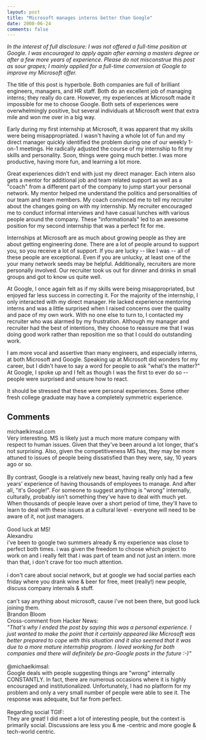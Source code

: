 ```yaml
---
layout: post
title: "Microsoft manages interns better than Google"
date: 2008-06-24
comments: false
---
```


<div class='blogger'>
  <div class='post'>
    <p><em>In the interest of full disclosure: I was not offered a full-time position at Google. I was encouraged to apply again after earning a masters degree or after a few more years of experience. Please do not misconstrue this post as sour grapes; I mainly applied for a full-time conversion at Google to improve my Microsoft offer.</em></p><p><em><span style="font-style: normal;">The title of this post is hyperbole. Both companies are full of brilliant engineers, managers, and HR staff. Both do an excellent job of managing interns; they really do care. However, my experiences at Microsoft made it impossible for me to choose Google. Both sets of experiences were overwhelmingly positive, but several individuals at Microsoft went that extra mile and won me over in a big way.</span></em></p><p><em><span style="font-style: normal;">Early during my first internship at Microsoft, it was apparent that my skills were being misappropriated. I wasn't having a whole lot of fun and my direct manager quickly identified the problem during one of our weekly 1-on-1 meetings. He radically adjusted the course of my internship to fit my skills and personality. Soon, things were going much better. I was more productive, having more fun, and learning a lot more.</span></em></p><p><em><span style="font-style: normal;">Great experiences didn't end with just my direct manager. Each intern also gets a mentor for additional job and team related support as well as a "coach" from a different part of the company to jump start your personal network. My mentor helped me understand the politics and personalities of our team and team members. My coach convinced me to tell my recruiter about the changes going on with my internship. My recruiter encouraged me to conduct informal interviews and have casual lunches with various people around the company. These "informationals" led to an awesome position for my second internship that was a perfect fit for me.</span></em></p><p><em><span style="font-style: normal;">Internships at Microsoft are as much about growing people as they are about getting engineering done. There are a lot of people around to support you, so you receive a lot of support. If you are lucky -- like I was -- all of these people are exceptional. Even if you are unlucky, at least one of the your many network seeds may be helpful. Additionally, recruiters are more personally involved. Our recruiter took us out for dinner and drinks in small groups and got to know us quite well.</span></em></p><p><em><span style="font-style: normal;">At Google, I once again felt as if my skills were being misappropriated, but enjoyed far less success in correcting it. For the majority of the internship, I only interacted with my direct manager. He lacked experience mentoring interns and was a little surprised when I raised concerns over the quality and pace of my own work. With no one else to turn to, I contacted my recruiter who was alarmed by my frustration. Although my manager and recruiter had the best of intentions, they choose to reassure me that I was doing good work rather than reposition me so that I could do outstanding work.</span></em></p><p><em><span style="font-style: normal;">I am more vocal and assertive than many engineers, and especially interns, at both Microsoft and Google. Speaking up at Microsoft did wonders for my career, but I didn't have to say a word for people to ask "what's the matter?" At Google, I spoke up and I felt as though I was the first to ever do so -- people were surprised and unsure how to react.</span></em></p><p><em><span style="font-style: normal;">It should be stressed that these were personal experiences. Some other fresh college graduate may have a completely symmetric experience.</span></em></p>  </div>
  <h2>Comments</h2>
  <div class='comments'>
    <div class='comment'>
      <div class='author'>michaelkimsal.com</div>    <div class='content'>
    Very interesting.  MS is likely just a much more mature company with respect to human issues.  Given that they've been around a lot longer, that's not surprising.  Also, given the competitiveness MS has, they may be more attuned to issues of people being dissatisfied than they were, say, 10 years ago or so.<BR/><BR/>By contrast, Google is a relatively new beast, having really only had a few years' experience of having thousands of employees to manage.  And after all, "it's Google!".  For someone to suggest anything is "wrong" internally, culturally, probably isn't something they've have to deal with much yet.  When thousands of people leave over a short period of time, they'll have to learn to deal with these issues at a cultural level - everyone will need to be aware of it, not just managers.<BR/><BR/>Good luck at MS!      </div>
    </div>
    <div class='comment'>
      <div class='author'>Alexandru</div>    <div class='content'>
    i've been to google two summers already & my experience was close to perfect both times. i was given the freedom to choose which project to work on and i really felt that i was part of team and not just an intern. more than that, i don't crave for too much attention.<BR/><BR/>i don't care about social network, but at google we had social parties each friday where you drank wine & beer for free, meet (really!) new people, discuss company internals & stuff. <BR/><BR/>can't say anything about microsoft, cause i've not been there, but good luck joining them.      </div>
    </div>
    <div class='comment'>
      <div class='author'>Brandon Bloom</div>    <div class='content'>
    Cross-comment from Hacker News:<BR/><I>"That's why I ended the post by saying this was a personal experience. I just wanted to make the point that it certainly appeared like Microsoft was better prepared to cope with this situation and it also seemed that it was due to a more mature internship program. I loved working for both companies and there will definitely be pro-Google posts in the future :-)"</I><BR/><BR/>@michaelkimsal:<BR/>Google deals with people suggesting things are "wrong" internally CONSTANTLY. In fact, there are numerous occasions where it is highly encouraged and institutionalized. Unfortunately, I had no platform for my problem and only a very small number of people were able to see it. The response was adequate, but far from perfect.<BR/><BR/>Regarding social TGIF:<BR/>They are great! I did meet a lot of interesting people, but the context is primarily social. Discussions are less you & me -centric and more google & tech-world centric.      </div>
    </div>
</div>
